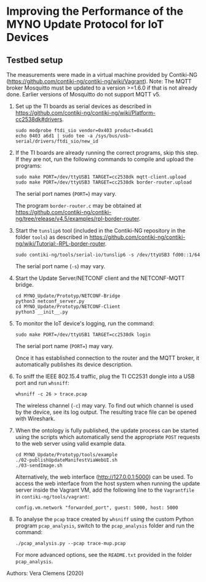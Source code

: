 # Improving the Performance of the MYNO Update Protocol for IoT Devices
## Testbed setup

The measurements were made in a virtual machine provided by Contiki-NG
(<https://github.com/contiki-ng/contiki-ng/wiki/Vagrant>).
Note: The MQTT broker Mosquitto must be updated to a version >=1.6.0 if that
is not already done. Earlier versions of Mosquitto do not support MQTT v5.

1.  Set up the TI boards as serial devices as described in
    <https://github.com/contiki-ng/contiki-ng/wiki/Platform-cc2538dk#drivers>.

    ``` {basicstyle="\small\ttfamily"}
    sudo modprobe ftdi_sio vendor=0x403 product=0xa6d1
    echo 0403 a6d1 | sudo tee -a /sys/bus/usb-serial/drivers/ftdi_sio/new_id
    ```

2.  If the TI boards are already running the correct programs, skip this step.
    If they are not, run the following commands to compile and upload the programs:
	
    ``` {basicstyle="\small\ttfamily"}
    sudo make PORT=/dev/ttyUSB1 TARGET=cc2538dk mqtt-client.upload
    sudo make PORT=/dev/ttyUSB3 TARGET=cc2538dk border-router.upload
    ```

    The serial port names (`PORT=`) may vary.
	
    The program `border-router.c` may be obtained at <https://github.com/contiki-ng/contiki-ng/tree/release/v4.5/examples/rpl-border-router>.

3.  Start the `tunslip6` tool (included in the Contiki-NG repository in
    the folder `tools`) as described in
    <https://github.com/contiki-ng/contiki-ng/wiki/Tutorial:-RPL-border-router>.

    ``` {basicstyle="\small\ttfamily"}
    sudo contiki-ng/tools/serial-io/tunslip6 -s /dev/ttyUSB3 fd00::1/64
    ```

    The serial port name (`-s`) may vary.

4.  Start the Update Server/NETCONF client and the NETCONF-MQTT bridge.

    ``` {basicstyle="\small\ttfamily"}
    cd MYNO_Update/Prototyp/NETCONF-Bridge
    python3 netconf_server.py
    cd MYNO_Update/Prototyp/NETCONF-Client
    python3 __init__.py
    ```

5.  To monitor the IoT device's logging, run the command:

    ``` {basicstyle="\small\ttfamily"}
    sudo make PORT=/dev/ttyUSB1 TARGET=cc2538dk login
    ```

    The serial port name (`PORT=`) may vary.

    Once it has established connection to the router and the MQTT
    broker, it automatically publishes its device description.

6.  To sniff the IEEE 802.15.4 traffic, plug the TI CC2531 dongle into a
    USB port and run `whsniff`:

    ``` {basicstyle="\small\ttfamily"}
    whsniff -c 26 > trace.pcap
    ```

    The wireless channel (`-c`) may vary. To find out which channel is
    used by the device, see its log output. The resulting trace file can
    be opened with Wireshark.

7.  When the ontology is fully published, the update process can be
    started using the scripts which automatically send the appropriate
    `POST` requests to the web server using valid example data.

    ``` {basicstyle="\small\ttfamily"}
    cd MYNO_Update/Prototyp/tools/example
    ./02-publishUpdateManifestViaWebUI.sh
    ./03-sendImage.sh
    ```

    Alternatively, the web interface (<http://127.0.0.1:5000>) can be
    used.
    To access the web interface from the host system when running the update
    server inside the Vagrant VM, add the following line to the `Vagrantfile`
    in `contiki-ng/tools/vagrant`:

    ``` {basicstyle="\small\ttfamily"}
    config.vm.network "forwarded_port", guest: 5000, host: 5000
    ````

8.  To analyse the `pcap` trace created by `whsniff` using the custom Python
    program `pcap_analysis`, switch to the `pcap_analysis` folder and run
    the command:

    ``` {basicstyle="\small\ttfamily"}
    ./pcap_analysis.py --pcap trace-mup.pcap
    ````

    For more advanced options, see the `README.txt` provided in the folder
    `pcap_analysis`.


Authors: Vera Clemens (2020)
